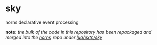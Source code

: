 # sky
norns declarative event processing

**note:** _the bulk of the code in this repository has been repackaged and merged into the [norns](https://github.com/monome/norns) repo under [lua/extn/sky](https://github.com/monome/norns/tree/master/lua/extn/sky)_

